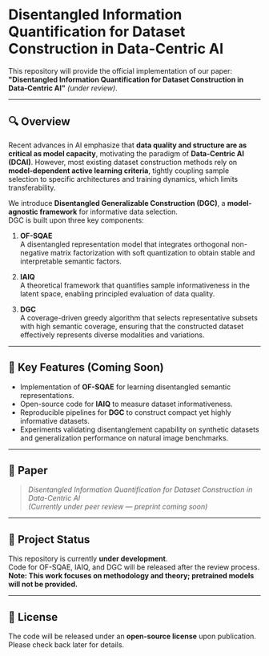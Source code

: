 # Disentangled Information Quantification for Dataset Construction in Data-Centric AI

This repository will provide the official implementation of our paper:  
**"Disentangled Information Quantification for Dataset Construction in Data-Centric AI"** *(under review)*.

---

## 🔍 Overview

Recent advances in AI emphasize that **data quality and structure are as critical as model capacity**, motivating the paradigm of **Data-Centric AI (DCAI)**. However, most existing dataset construction methods rely on **model-dependent active learning criteria**, tightly coupling sample selection to specific architectures and training dynamics, which limits transferability.  

We introduce **Disentangled Generalizable Construction (DGC)**, a **model-agnostic framework** for informative data selection.  
DGC is built upon three key components:

1. **OF-SQAE**  
   A disentangled representation model that integrates orthogonal non-negative matrix factorization with soft quantization to obtain stable and interpretable semantic factors.

2. **IAIQ**  
   A theoretical framework that quantifies sample informativeness in the latent space, enabling principled evaluation of data quality.

3. **DGC**  
   A coverage-driven greedy algorithm that selects representative subsets with high semantic coverage, ensuring that the constructed dataset effectively represents diverse modalities and variations.

---

## 📌 Key Features (Coming Soon)

- Implementation of **OF-SQAE** for learning disentangled semantic representations.  
- Open-source code for **IAIQ** to measure dataset informativeness.  
- Reproducible pipelines for **DGC** to construct compact yet highly informative datasets.  
- Experiments validating disentanglement capability on synthetic datasets and generalization performance on natural image benchmarks.  

---

## 📖 Paper

> *Disentangled Information Quantification for Dataset Construction in Data-Centric AI*  
> *(Currently under peer review — preprint coming soon)*

---

## 🚧 Project Status

This repository is currently **under development**.  
Code for OF-SQAE, IAIQ, and DGC will be released after the review process.  
**Note: This work focuses on methodology and theory; pretrained models will not be provided.**

---

## 📜 License

The code will be released under an **open-source license** upon publication.  
Please check back later for details.
